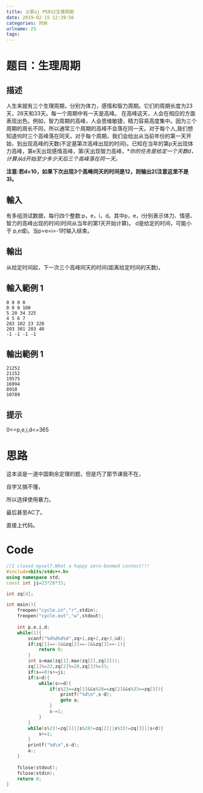 ```yaml
---
title: 义冢oj P5032生理周期
date: 2019-02-15 12:39:56
categories: 同余
urlname: 25
tags:
---
```

<!--markdown-->
# 题目：生理周期

## 描述

人生来就有三个生理周期，分别为体力，感情和智力周期。它们的周期长度为23天，28天和33天。每一个周期中有一天是高峰。   在高峰这天，人会在相应的方面表现出色。例如，智力周期的高峰，人会思维敏捷，精力容易高度集中。因为三个周期的周长不同，所以通常三个周期的高峰不会落在同一天。对于每个人,我们想知道何时三个高峰落在同天。对于每个周期，我们会给出从当前年份的第一天开始，到出现高峰的天数(不定基第次高峰出现的时间)。已知在当年的第p天出现体力高峰，第e天出现感情高峰，第i天出现智力高峰，**你的任务是给定一个天数d，*计算从d开始至少多少天后三个高峰落在同一天。**

**注意:若d=10，如果下次出现3个高峰同天的时间是12，则输出2(注意这里不是3)。**

## 輸入

有多组测试数据，每行四个整数:p，e，i，d。其中p，e，i分别表示体力、情感、智力的高峰出现的时间(时间从当年的第1天开始计算)。 d是给定的时间，可能小于 p,e或i。当p=e=i=-1时输入结束。

## 輸出

从给定时间起，下一次三个高峰同天的时间(距离给定时间的天数)。

## 輸入範例 1                 

```
0 0 0 0
0 0 0 100
5 20 34 325
4 5 6 7
283 102 23 320
203 301 203 40
-1 -1 -1 -1
```

## 輸出範例 1

```
21252
21152
19575
16994
8910
10789
```

## 提示

0<=p,e,i,d<=365

# 思路

这本该是一道中国剩余定理的题，但是巧了那节课我不在，

自学又搞不懂，

所以选择使用暴力。

最后甚至AC了。

直接上代码。

# Code

```cpp
//I closed myself.What a happy zero-boomed contest!!!
#include<bits/stdc++.h>
using namespace std;
const int ji=23*28*33;

int zq[4];

int main(){
	freopen("cycle.in","r",stdin);
	freopen("cycle.out","w",stdout);
	
	int p,e,i,d;
	while(1){
		scanf("%d%d%d%d",zq+1,zq+2,zq+3,&d);
		if(zq[1]==-1&&zq[2]==-1&&zq[3]==-1){
			return 0;
		}
		int s=max(zq[1],max(zq[2],zq[3]));
		zq[1]%=23,zq[2]%=28,zq[3]%=33;
		if(s==0)s+=ji;
		if(s>d){
			while(s>=d){
				if(s%23==zq[1]&&s%28==zq[2]&&s%33==zq[3]){
					printf("%d\n",s-d);
					goto a;
				}
				s-=1;
			}
		}
		while(s%23!=zq[1]||s%28!=zq[2]||s%33!=zq[3]||s<d){
			s+=1;
		}
		printf("%d\n",s-d);
		a:;
	}
	
	fclose(stdout);
	fclose(stdin);
	return 0;
}
```

